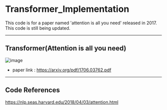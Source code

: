 # Transformer_Implementation
This code is for a paper named 'attention is all you need' released in 2017. This code is still being updated.

--------------
## Transformer(Attention is all you need)

![image](https://user-images.githubusercontent.com/77087144/213610795-8e8b8aa9-82f3-4e72-8fb4-ed328dd9f993.png)

* paper link : https://arxiv.org/pdf/1706.03762.pdf
-------------------

## Code References
https://nlp.seas.harvard.edu/2018/04/03/attention.html
